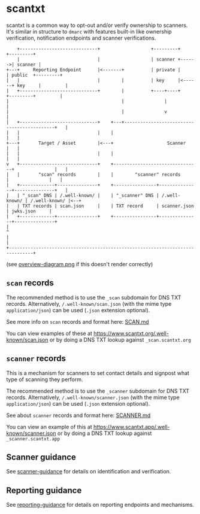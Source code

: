 # scantxt

scantxt is a common way to opt-out and/or verify ownership to scanners. It's similar in structure to `dmarc` with features built-in like ownership verification, notification endpoints and scanner verifications.
```
    +-----------------------------+                   +---------+       +---------+
    |                             |                   | scanner +------>| scanner |
+---+     Reporting Endpoint      |<-------+          | private |       | public  +---------+
|   |                             |        |          | key     |<------+ key     |         |
|   +-----------------------------+        |          +----+----+       +---------+         |
|                                          |               |                                |
|                                          |               v                                |
|   +-----------------------------+    +---+--------------------------------------------+   |
|   |                             |    |                                                |   |
+---+       Target / Asset        |<---+                    Scanner                     |   |
|   |                             |    |                                                |   |
v   +-----------------------------+    +--------------------------------+               |   |
|   |       "scan" records        |    |        "scanner" records       |               |   |
|   +-------------+---------------+    +----------------+---------------+---------------+   |
|   | "_scan" DNS | /.well-known/ |    | "_scanner" DNS | /.well-known/ | /.well-known/ |<--+
|   | TXT records | scan.json     |    | TXT record     | scanner.json  | jwks.json     |
|   +-------------+---------------+    +----------------+---------------+---------------+
|                                                                               ^
|                                                                               |
+-------------------------------------------------------------------------------+
```
(see [overview-diagram.png](overview-diagram.png) if this doesn't render correctly)

## `scan` records

The recommended method is to use the `_scan` subdomain for DNS TXT records. Alternatively, `/.well-known/scan.json` (with the mime type `application/json`) can be used (`.json` extension optional).

See more info on `scan` records and format here: [SCAN.md](SCAN.md)

You can view examples of these at <https://www.scantxt.org/.well-known/scan.json> or by doing a DNS TXT lookup against `_scan.scantxt.org`

## `scanner` records

This is a mechanism for scanners to set contact details and signpost what type of scanning they perform.

The recommended method is to use the `_scanner` subdomain for DNS TXT records. Alternatively, `/.well-known/scanner.json` (with the mime type `application/json`) can be used (`.json` extension optional).

See about `scanner` records and format here: [SCANNER.md](SCANNER.md)

You can view an example of this at <https://www.scantxt.app/.well-known/scanner.json> or by doing a DNS TXT lookup against `_scanner.scantxt.app`

## Scanner guidance

See [scanner-guidance](scanner-guidance.md) for details on identification and verification.

## Reporting guidance

See [reporting-guidance](reporting-guidance.md) for details on reporting endpoints and mechanisms.
